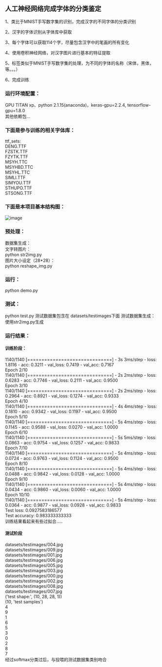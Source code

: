 ## 人工神经网络完成字体的分类鉴定  

1、类比于MNIST手写数字集的识别，完成汉字的不同字体的分类识别  

2、汉字的字体识别从字体库中获取  
 
3、每个字体可以获取114个字，尽量包含汉字中的笔画的所有变化  

4、使用卷积神经网络，对汉字图片进行基本的特征提取  

5、标签类似于MNIST手写数字集的处理，为不同的字体的名称（宋体，黑体，等。。。）  

6、完成训练

### 运行环境配置：  
GPU TITAN xp、python 2.1.15(anaconda)，keras-gpu=2.2.4, tensorflow-gpu=1.8.0  
其他依赖包...  

### 下面是参与训练的相关字体库：  
ttf_sets:  
DENG.TTF  
FZSTK.TTF  
FZYTK.TTF  
MSYH.TTC  
MSYHBD.TTC  
MSYHL.TTC   
SIMLI.TTF  
SIMYOU.TTF  
STHUPO.TTF  
STSONG.TTF  

### 下面是本项目基本结构图：  
![image](https://github.com/Toneywen/writing_character_realizing/blob/master/writing_word_realizing/configs/%E7%BB%93%E6%9E%84%E5%9B%BE.jpg)
  
### 预处理：  
数据集生成：  
  文字转图片：  
  python str2img.py   
  图片大小设定（28*28）：  
  python reshape_img.py  
  
### 运行：  
python demo.py  
  
### 测试：  
python test.py
测试数据集包含在 datasets/testimages下面
测试数据集生成：使用str2img.py生成

### 运行结果：
#### 训练阶段：
1140/1140 [==============================] - 3s 3ms/step - loss: 1.8116 - acc: 0.3211 - val_loss: 0.7419 - val_acc: 0.7167  
Epoch 2/10  
1140/1140 [==============================] - 2s 2ms/step - loss: 0.6283 - acc: 0.7746 - val_loss: 0.2111 - val_acc: 0.9500  
Epoch 3/10  
1140/1140 [==============================] - 2s 2ms/step - loss: 0.2964 - acc: 0.8921 - val_loss: 0.1274 - val_acc: 0.9333  
Epoch 4/10  
1140/1140 [==============================] - 4s 4ms/step - loss: 0.1810 - acc: 0.9342 - val_loss: 0.1197 - val_acc: 0.9500  
Epoch 5/10  
1140/1140 [==============================] - 5s 4ms/step - loss: 0.1145 - acc: 0.9588 - val_loss: 0.0270 - val_acc: 1.0000  
Epoch 6/10  
1140/1140 [==============================] - 5s 5ms/step - loss: 0.0863 - acc: 0.9754 - val_loss: 0.1257 - val_acc: 0.9833  
Epoch 7/10  
1140/1140 [==============================] - 5s 4ms/step - loss: 0.0724 - acc: 0.9763 - val_loss: 0.1124 - val_acc: 0.9500  
Epoch 8/10  
1140/1140 [==============================] - 5s 4ms/step - loss: 0.0488 - acc: 0.9842 - val_loss: 0.0128 - val_acc: 1.0000  
Epoch 9/10  
1140/1140 [==============================] - 5s 4ms/step - loss: 0.0434 - acc: 0.9860 - val_loss: 0.0060 - val_acc: 1.0000  
Epoch 10/10  
1140/1140 [==============================] - 5s 4ms/step - loss: 0.0364 - acc: 0.9877 - val_loss: 0.0928 - val_acc: 0.9833  
Test loss: 0.0927583186577  
Test accuracy: 0.983333333333  
训练结果看起来有些过拟合.....

#### 测试阶段
datasets/testimages/004.jpg  
datasets/testimages/009.jpg  
datasets/testimages/001.jpg  
datasets/testimages/006.jpg  
datasets/testimages/005.jpg  
datasets/testimages/003.jpg  
datasets/testimages/000.jpg  
datasets/testimages/002.jpg  
datasets/testimages/008.jpg  
datasets/testimages/007.jpg  
('test shape:', (10, 28, 28, 1))  
(10, 'test samples')  
4  
9  
1  
6  
5  
3  
0  
2  
8  
7  
经过softmax分类过后，与投喂的测试数据集类别吻合
